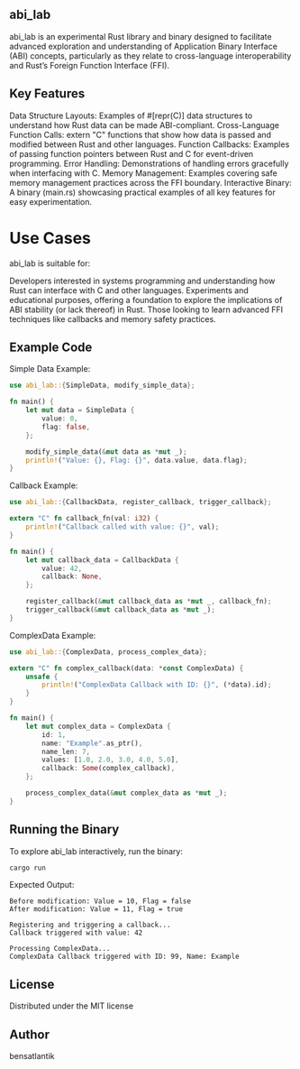 ## abi_lab

abi_lab is an experimental Rust library and binary designed to facilitate advanced exploration and understanding of Application Binary Interface (ABI) concepts, particularly as they relate to cross-language interoperability and Rust’s Foreign Function Interface (FFI).

## Key Features
Data Structure Layouts: Examples of #[repr(C)] data structures to understand how Rust data can be made ABI-compliant.
Cross-Language Function Calls: extern "C" functions that show how data is passed and modified between Rust and other languages.
Function Callbacks: Examples of passing function pointers between Rust and C for event-driven programming.
Error Handling: Demonstrations of handling errors gracefully when interfacing with C.
Memory Management: Examples covering safe memory management practices across the FFI boundary.
Interactive Binary: A binary (main.rs) showcasing practical examples of all key features for easy experimentation.

# Use Cases
abi_lab is suitable for:

Developers interested in systems programming and understanding how Rust can interface with C and other languages.
Experiments and educational purposes, offering a foundation to explore the implications of ABI stability (or lack thereof) in Rust.
Those looking to learn advanced FFI techniques like callbacks and memory safety practices.

## Example Code
Simple Data Example:
```rust
use abi_lab::{SimpleData, modify_simple_data};

fn main() {
    let mut data = SimpleData {
        value: 0,
        flag: false,
    };

    modify_simple_data(&mut data as *mut _);
    println!("Value: {}, Flag: {}", data.value, data.flag);
}
```
Callback Example:
```rust
use abi_lab::{CallbackData, register_callback, trigger_callback};

extern "C" fn callback_fn(val: i32) {
    println!("Callback called with value: {}", val);
}

fn main() {
    let mut callback_data = CallbackData {
        value: 42,
        callback: None,
    };

    register_callback(&mut callback_data as *mut _, callback_fn);
    trigger_callback(&mut callback_data as *mut _);
}
```
ComplexData Example:
```rust
use abi_lab::{ComplexData, process_complex_data};

extern "C" fn complex_callback(data: *const ComplexData) {
    unsafe {
        println!("ComplexData Callback with ID: {}", (*data).id);
    }
}

fn main() {
    let mut complex_data = ComplexData {
        id: 1,
        name: "Example".as_ptr(),
        name_len: 7,
        values: [1.0, 2.0, 3.0, 4.0, 5.0],
        callback: Some(complex_callback),
    };

    process_complex_data(&mut complex_data as *mut _);
}
```
## Running the Binary
To explore abi_lab interactively, run the binary:
```sh
cargo run
```
Expected Output:
```plaintext
Before modification: Value = 10, Flag = false
After modification: Value = 11, Flag = true

Registering and triggering a callback...
Callback triggered with value: 42

Processing ComplexData...
ComplexData Callback triggered with ID: 99, Name: Example
```
## License
Distributed under the MIT license

## Author
bensatlantik
